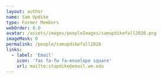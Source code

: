 ```yaml
---
layout: author
name: Sam Updike
type: Former Members
webOrder: 8.0
avatar: /assets/images/peopleImages/samupdikefall2020.png
imageMask: 0
permalink: /people/samupdikefall2020
links:
  - label: 'Email'
    icon: 'fas fa-fw fa-envelope square'
    url: mailto:stupdike@email.wm.edu
---
```

